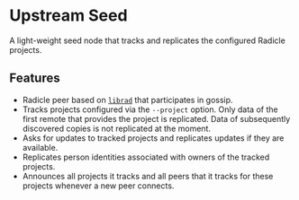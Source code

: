 # Upstream Seed

A light-weight seed node that tracks and replicates the configured Radicle
projects.

## Features

* Radicle peer based on [`librad`][librad] that participates in gossip.
* Tracks projects configured via the `--project` option. Only data
  of the first remote that provides the project is replicated. Data of
  subsequently discovered copies is not replicated at the moment.
* Asks for updates to tracked projects and replicates updates if they are
  available.
* Replicates person identities associated with owners of the tracked projects.
* Announces all projects it tracks and all peers that it tracks for these
  projects whenever a new peer connects.

[librad]: https://github.com/radicle-dev/radicle-link/tree/master/librad
